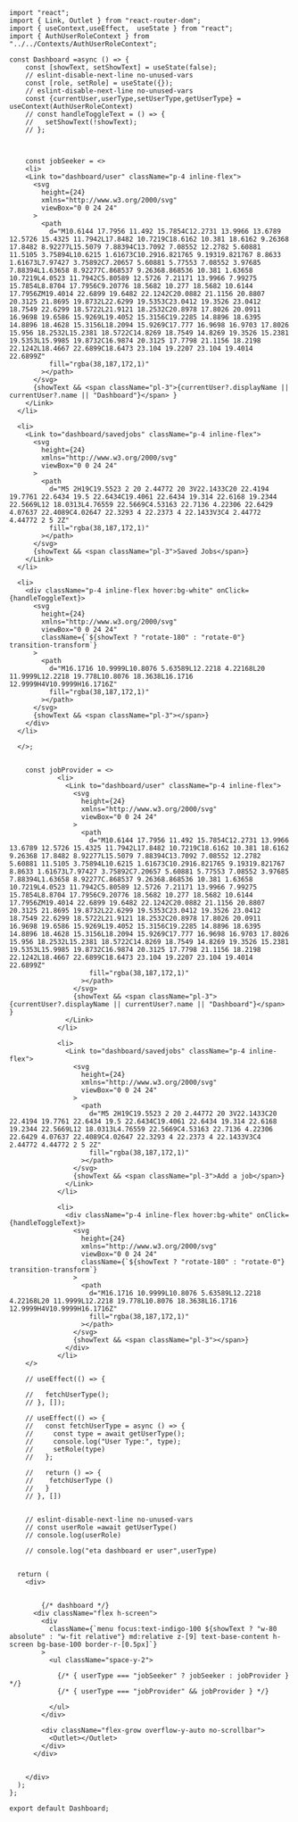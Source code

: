     import "react";
    import { Link, Outlet } from "react-router-dom";
    import { useContext,useEffect,  useState } from "react";
    import { AuthUserRoleContext } from "../../Contexts/AuthUserRoleContext";

    const Dashboard =async () => {
        const [showText, setShowText] = useState(false);
        // eslint-disable-next-line no-unused-vars
        const [role, setRole] = useState({});
        // eslint-disable-next-line no-unused-vars
        const {currentUser,userType,setUserType,getUserType} = useContext(AuthUserRoleContext)
        // const handleToggleText = () => {
        //   setShowText(!showText);
        // };



        const jobSeeker = <>            
        <li>
        <Link to="dashboard/user" className="p-4 inline-flex">
          <svg
            height={24}
            xmlns="http://www.w3.org/2000/svg"
            viewBox="0 0 24 24"
          >
            <path
              d="M10.6144 17.7956 11.492 15.7854C12.2731 13.9966 13.6789 12.5726 15.4325 11.7942L17.8482 10.7219C18.6162 10.381 18.6162 9.26368 17.8482 8.92277L15.5079 7.88394C13.7092 7.08552 12.2782 5.60881 11.5105 3.75894L10.6215 1.61673C10.2916.821765 9.19319.821767 8.8633 1.61673L7.97427 3.75892C7.20657 5.60881 5.77553 7.08552 3.97685 7.88394L1.63658 8.92277C.868537 9.26368.868536 10.381 1.63658 10.7219L4.0523 11.7942C5.80589 12.5726 7.21171 13.9966 7.99275 15.7854L8.8704 17.7956C9.20776 18.5682 10.277 18.5682 10.6144 17.7956ZM19.4014 22.6899 19.6482 22.1242C20.0882 21.1156 20.8807 20.3125 21.8695 19.8732L22.6299 19.5353C23.0412 19.3526 23.0412 18.7549 22.6299 18.5722L21.9121 18.2532C20.8978 17.8026 20.0911 16.9698 19.6586 15.9269L19.4052 15.3156C19.2285 14.8896 18.6395 14.8896 18.4628 15.3156L18.2094 15.9269C17.777 16.9698 16.9703 17.8026 15.956 18.2532L15.2381 18.5722C14.8269 18.7549 14.8269 19.3526 15.2381 19.5353L15.9985 19.8732C16.9874 20.3125 17.7798 21.1156 18.2198 22.1242L18.4667 22.6899C18.6473 23.104 19.2207 23.104 19.4014 22.6899Z"
              fill="rgba(38,187,172,1)"
            ></path>
          </svg>
          {showText && <span className="pl-3">{currentUser?.displayName || currentUser?.name || "Dashboard"}</span> }
        </Link>
      </li>
    
      <li>
        <Link to="dashboard/savedjobs" className="p-4 inline-flex">
          <svg
            height={24}
            xmlns="http://www.w3.org/2000/svg"
            viewBox="0 0 24 24"
          >
            <path
              d="M5 2H19C19.5523 2 20 2.44772 20 3V22.1433C20 22.4194 19.7761 22.6434 19.5 22.6434C19.4061 22.6434 19.314 22.6168 19.2344 22.5669L12 18.0313L4.76559 22.5669C4.53163 22.7136 4.22306 22.6429 4.07637 22.4089C4.02647 22.3293 4 22.2373 4 22.1433V3C4 2.44772 4.44772 2 5 2Z"
              fill="rgba(38,187,172,1)"
            ></path>
          </svg>
          {showText && <span className="pl-3">Saved Jobs</span>}
        </Link>
      </li>
      
      <li>
        <div className="p-4 inline-flex hover:bg-white" onClick={handleToggleText}>
          <svg
            height={24}
            xmlns="http://www.w3.org/2000/svg"
            viewBox="0 0 24 24"
            className={`${showText ? "rotate-180" : "rotate-0"} transition-transform`}
          >
            <path
              d="M16.1716 10.9999L10.8076 5.63589L12.2218 4.22168L20 11.9999L12.2218 19.778L10.8076 18.3638L16.1716 12.9999H4V10.9999H16.1716Z"
              fill="rgba(38,187,172,1)"
            ></path>
          </svg>
          {showText && <span className="pl-3"></span>}
        </div>
      </li>
      
      </>;


        const jobProvider = <>
                <li>
                  <Link to="dashboard/user" className="p-4 inline-flex">
                    <svg
                      height={24}
                      xmlns="http://www.w3.org/2000/svg"
                      viewBox="0 0 24 24"
                    >
                      <path
                        d="M10.6144 17.7956 11.492 15.7854C12.2731 13.9966 13.6789 12.5726 15.4325 11.7942L17.8482 10.7219C18.6162 10.381 18.6162 9.26368 17.8482 8.92277L15.5079 7.88394C13.7092 7.08552 12.2782 5.60881 11.5105 3.75894L10.6215 1.61673C10.2916.821765 9.19319.821767 8.8633 1.61673L7.97427 3.75892C7.20657 5.60881 5.77553 7.08552 3.97685 7.88394L1.63658 8.92277C.868537 9.26368.868536 10.381 1.63658 10.7219L4.0523 11.7942C5.80589 12.5726 7.21171 13.9966 7.99275 15.7854L8.8704 17.7956C9.20776 18.5682 10.277 18.5682 10.6144 17.7956ZM19.4014 22.6899 19.6482 22.1242C20.0882 21.1156 20.8807 20.3125 21.8695 19.8732L22.6299 19.5353C23.0412 19.3526 23.0412 18.7549 22.6299 18.5722L21.9121 18.2532C20.8978 17.8026 20.0911 16.9698 19.6586 15.9269L19.4052 15.3156C19.2285 14.8896 18.6395 14.8896 18.4628 15.3156L18.2094 15.9269C17.777 16.9698 16.9703 17.8026 15.956 18.2532L15.2381 18.5722C14.8269 18.7549 14.8269 19.3526 15.2381 19.5353L15.9985 19.8732C16.9874 20.3125 17.7798 21.1156 18.2198 22.1242L18.4667 22.6899C18.6473 23.104 19.2207 23.104 19.4014 22.6899Z"
                        fill="rgba(38,187,172,1)"
                      ></path>
                    </svg>
                    {showText && <span className="pl-3">{currentUser?.displayName || currentUser?.name || "Dashboard"}</span> }
                  </Link>
                </li>
              
                <li>
                  <Link to="dashboard/savedjobs" className="p-4 inline-flex">
                    <svg
                      height={24}
                      xmlns="http://www.w3.org/2000/svg"
                      viewBox="0 0 24 24"
                    >
                      <path
                        d="M5 2H19C19.5523 2 20 2.44772 20 3V22.1433C20 22.4194 19.7761 22.6434 19.5 22.6434C19.4061 22.6434 19.314 22.6168 19.2344 22.5669L12 18.0313L4.76559 22.5669C4.53163 22.7136 4.22306 22.6429 4.07637 22.4089C4.02647 22.3293 4 22.2373 4 22.1433V3C4 2.44772 4.44772 2 5 2Z"
                        fill="rgba(38,187,172,1)"
                      ></path>
                    </svg>
                    {showText && <span className="pl-3">Add a job</span>}
                  </Link>
                </li>
                
                <li>
                  <div className="p-4 inline-flex hover:bg-white" onClick={handleToggleText}>
                    <svg
                      height={24}
                      xmlns="http://www.w3.org/2000/svg"
                      viewBox="0 0 24 24"
                      className={`${showText ? "rotate-180" : "rotate-0"} transition-transform`}
                    >
                      <path
                        d="M16.1716 10.9999L10.8076 5.63589L12.2218 4.22168L20 11.9999L12.2218 19.778L10.8076 18.3638L16.1716 12.9999H4V10.9999H16.1716Z"
                        fill="rgba(38,187,172,1)"
                      ></path>
                    </svg>
                    {showText && <span className="pl-3"></span>}
                  </div>
                </li>
        </>

        // useEffect(() => {
          
        //   fetchUserType();
        // }, []);

        // useEffect(() => {
        //   const fetchUserType = async () => {
        //     const type = await getUserType();
        //     console.log("User Type:", type);
        //     setRole(type)
        //   };

        //   return () => {
        //    fetchUserType ()
        //   }
        // }, [])
        

        // eslint-disable-next-line no-unused-vars
        // const userRole =await getUserType()
        // console.log(userRole)

        // console.log("eta dashboard er user",userType)


      return (
        <div>


            {/* dashboard */}
          <div className="flex h-screen">
            <div
              className={`menu focus:text-indigo-100 ${showText ? "w-80 absolute" : "w-fit relative"} md:relative z-[9] text-base-content h-screen bg-base-100 border-r-[0.5px]`}
            >
              <ul className="space-y-2">
              
                {/* { userType === "jobSeeker" ? jobSeeker : jobProvider } */}
                {/* { userType === "jobProvider" && jobProvider } */}
            
              </ul>
            </div>

            <div className="flex-grow overflow-y-auto no-scrollbar">
              <Outlet></Outlet>
            </div>
          </div>

          
        </div>
      );
    };

    export default Dashboard;
